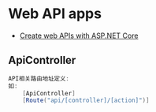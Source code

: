 # Web API apps

- [Create web APIs with ASP.NET Core](https://docs.microsoft.com/en-us/aspnet/core/web-api/?view=aspnetcore-5.0)

## ApiController

```c#
API相关路由地址定义:
如:
    [ApiController]
    [Route("api/[controller]/[action]")]
```
